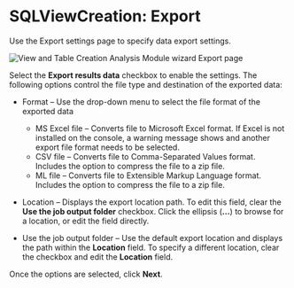# SQLViewCreation: Export

Use the Export settings page to specify data export settings.

![View and Table Creation Analysis Module wizard Export page](/img/versioned_docs/groupid_11.0/groupid/portal/export.webp)

Select the **Export results data** checkbox to enable the settings. The following options control
the file type and destination of the exported data:

- Format – Use the drop-down menu to select the file format of the exported data

    - MS Excel file – Converts file to Microsoft Excel format. If Excel is not installed on the
      console, a warning message shows and another export file format needs to be selected.
    - CSV file – Converts file to Comma-Separated Values format. Includes the option to compress the
      file to a zip file.
    - ML file – Converts file to Extensible Markup Language format. Includes the option to compress
      the file to a zip file.

- Location – Displays the export location path. To edit this field, clear the **Use the job output
  folder** checkbox. Click the ellipsis (**…**) to browse for a location, or edit the field
  directly.
- Use the job output folder – Use the default export location and displays the path within the
  **Location** field. To specify a different location, clear the checkbox and edit the **Location**
  field.

Once the options are selected, click **Next**.
